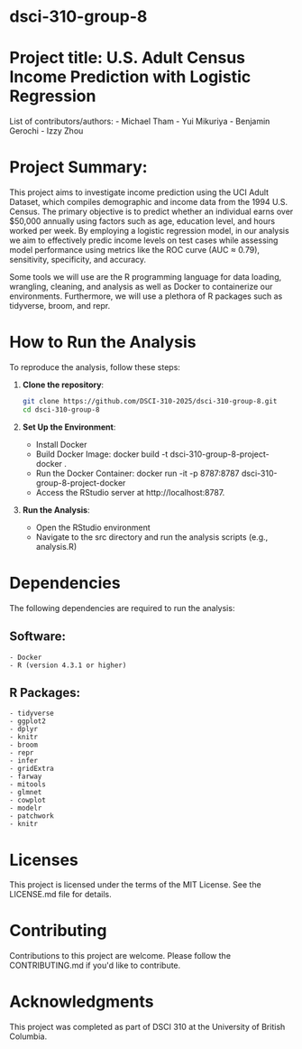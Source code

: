 # dsci-310-group-8

# Project title: U.S. Adult Census Income Prediction with Logistic Regression

List of contributors/authors:
    - Michael Tham
    - Yui Mikuriya
    - Benjamin Gerochi
    - Izzy Zhou

# Project Summary:
This project aims to investigate income prediction using the UCI Adult Dataset, which compiles demographic and income data from the 1994 U.S. Census. The primary objective is to predict whether an individual earns over $50,000 annually using factors such as age, education level, and hours worked per week. By employing a logistic regression model, in our analysis we aim to effectively predic income levels on test cases while assessing model performance using metrics like the ROC curve (AUC ≈ 0.79), sensitivity, specificity, and accuracy.

Some tools we will use are the R programming language for data loading, wrangling, cleaning, and analysis as well as Docker to containerize our environments. Furthermore, we will use a plethora of R packages such as tidyverse, broom, and repr.

# How to Run the Analysis  
To reproduce the analysis, follow these steps:  

1. **Clone the repository**:  
   ```bash
   git clone https://github.com/DSCI-310-2025/dsci-310-group-8.git
   cd dsci-310-group-8

2. **Set Up the Environment**:
    - Install Docker
    - Build Docker Image: docker build -t dsci-310-group-8-project-docker .
    - Run the Docker Container: docker run -it -p 8787:8787 dsci-310-group-8-project-docker
    - Access the RStudio server at http://localhost:8787.

3. **Run the Analysis**:
    - Open the RStudio environment
    - Navigate to the src directory and run the analysis scripts (e.g., analysis.R)

# Dependencies
The following dependencies are required to run the analysis:

## Software:
    - Docker
    - R (version 4.3.1 or higher)

## R Packages:
    - tidyverse
    - ggplot2
    - dplyr
    - knitr
    - broom
    - repr
    - infer
    - gridExtra
    - farway
    - mitools
    - glmnet
    - cowplot
    - modelr
    - patchwork
    - knitr

# Licenses
This project is licensed under the terms of the MIT License. See the LICENSE.md file for details.

# Contributing
Contributions to this project are welcome. Please follow the CONTRIBUTING.md if you'd like to contribute.

# Acknowledgments
This project was completed as part of DSCI 310 at the University of British Columbia.

